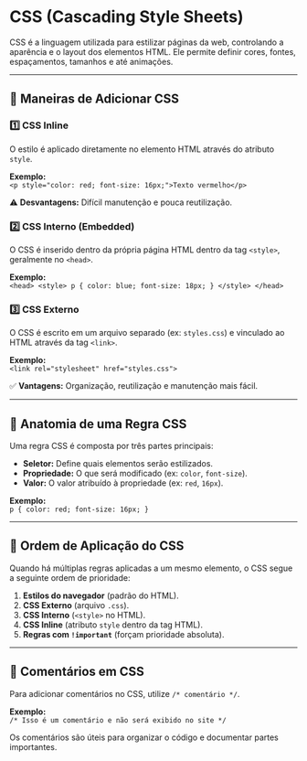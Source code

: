 # CSS (Cascading Style Sheets)  

CSS é a linguagem utilizada para estilizar páginas da web, controlando a aparência e o layout dos elementos HTML. Ele permite definir cores, fontes, espaçamentos, tamanhos e até animações.  

---

## 📌 Maneiras de Adicionar CSS  

### 1️⃣ CSS Inline  
O estilo é aplicado diretamente no elemento HTML através do atributo `style`.  

**Exemplo:**  
`<p style="color: red; font-size: 16px;">Texto vermelho</p>`  

⚠️ **Desvantagens:** Difícil manutenção e pouca reutilização.  

### 2️⃣ CSS Interno (Embedded)  
O CSS é inserido dentro da própria página HTML dentro da tag `<style>`, geralmente no `<head>`.  

**Exemplo:**  
`<head> <style> p { color: blue; font-size: 18px; } </style> </head>`  

### 3️⃣ CSS Externo  
O CSS é escrito em um arquivo separado (ex: `styles.css`) e vinculado ao HTML através da tag `<link>`.  

**Exemplo:**  
`<link rel="stylesheet" href="styles.css">`  

✅ **Vantagens:** Organização, reutilização e manutenção mais fácil.  

---

## 🎨 Anatomia de uma Regra CSS  

Uma regra CSS é composta por três partes principais:  

- **Seletor:** Define quais elementos serão estilizados.  
- **Propriedade:** O que será modificado (ex: `color`, `font-size`).  
- **Valor:** O valor atribuído à propriedade (ex: `red`, `16px`).  

**Exemplo:**  
`p { color: red; font-size: 16px; }`  

---

## 🔀 Ordem de Aplicação do CSS  

Quando há múltiplas regras aplicadas a um mesmo elemento, o CSS segue a seguinte ordem de prioridade:  

1. **Estilos do navegador** (padrão do HTML).  
2. **CSS Externo** (arquivo `.css`).  
3. **CSS Interno** (`<style>` no HTML).  
4. **CSS Inline** (atributo `style` dentro da tag HTML).  
5. **Regras com `!important`** (forçam prioridade absoluta).  

---

## 📝 Comentários em CSS  

Para adicionar comentários no CSS, utilize `/* comentário */`.  

**Exemplo:**  
`/* Isso é um comentário e não será exibido no site */`  

Os comentários são úteis para organizar o código e documentar partes importantes.  
